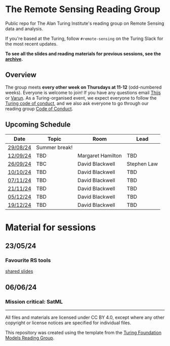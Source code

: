 # The Remote Sensing Reading Group

Public repo for The Alan Turing Institute's reading group on Remote Sensing data and analysis.

If you're based at the Turing, follow `#remote-sensing` on the Turing Slack for the most recent updates.

**To see all the slides and reading materials for previous sessions, see the [archive](PREVIOUS.md).**


## Overview

The group meets <b>every other week on Thursdays at 11-12</b> (odd-numbered weeks). Everyone is welcome to join! If you have any questions email [Thijs](mailto:t.vanderplas@turing.ac.uk) or [Varun](mailto:vchhabra@turing.ac.uk). As a Turing-organised event, we expect everyone to follow the [Turing code of conduct](https://www.turing.ac.uk/events/policies-and-guidelines), and we also ask everyone to go through our reading group [Code of Conduct](CodeOfConduct.md).

## Upcoming Schedule

|Date | Topic | Room | Lead |
| --- | ----- | ---- | ---- |
| [29/08/24](#290824) | Summer break! |
| [12/09/24](#120924) | TBD | Margaret Hamilton | TBD |
| [26/09/24](#260924) | TBC | David Blackwell | Stephen Law |
| [10/10/24](#101024) | TBD | David Blackwell | TBD |
| [07/11/24](#071124) | TBD | David Blackwell | TBD |
| [21/11/24](#211124) | TBD | David Blackwell | TBD |
| [05/12/24](#05124) | TBD | David Blackwell | TBD |
| [19/12/24](#19124) | TBD | David Blackwell | TBD |


# Material for sessions

## 23/05/24
### Favourite RS tools
[shared slides](https://docs.google.com/presentation/d/1Qmno358AgzKFPWJqv8awO2V6oDARzqhWvGv7k7AWvk8/edit?usp=sharing)
## 06/06/24
### Mission critical: SatML

---
All files and materials are licensed under CC BY 4.0, except where any other copyright or license notices are specified for individual files.

This repository was created using the template from the [Turing Foundation Models Reading Group](https://github.com/alan-turing-institute/foundation-models-reading-group). 
